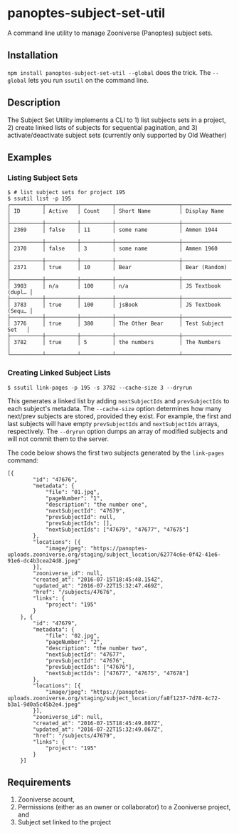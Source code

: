 # panoptes-subject-set-util
A command line utility to manage Zooniverse (Panoptes) subject sets.

## Installation
`npm install panoptes-subject-set-util --global` does the trick. The `--global` lets you run `ssutil` on the command line.

## Description
The Subject Set Utility implements a CLI to 1) list subjects sets in a project, 2) create linked lists of subjects for sequential pagination, and 3) activate/deactivate subject sets (currently only supported by Old Weather)

## Examples

### Listing Subject Sets

```
$ # list subject sets for project 195
$ ssutil list -p 195
┌──────────┬──────────┬──────────┬────────────────────┬────────────────────┐
│ ID       │ Active   │ Count    │ Short Name         │ Display Name       │
├──────────┼──────────┼──────────┼────────────────────┼────────────────────┤
│ 2369     │ false    │ 11       │ some name          │ Ammen 1944         │
├──────────┼──────────┼──────────┼────────────────────┼────────────────────┤
│ 2370     │ false    │ 3        │ some name          │ Ammen 1960         │
├──────────┼──────────┼──────────┼────────────────────┼────────────────────┤
│ 2371     │ true     │ 10       │ Bear               │ Bear (Random)      │
├──────────┼──────────┼──────────┼────────────────────┼────────────────────┤
│ 3903     │ n/a      │ 100      │ n/a                │ JS Textbook (dupl… │
├──────────┼──────────┼──────────┼────────────────────┼────────────────────┤
│ 3783     │ true     │ 100      │ jsBook             │ JS Textbook (Sequ… │
├──────────┼──────────┼──────────┼────────────────────┼────────────────────┤
│ 3776     │ true     │ 380      │ The Other Bear     │ Test Subject Set   │
├──────────┼──────────┼──────────┼────────────────────┼────────────────────┤
│ 3782     │ true     │ 5        │ the numbers        │ The Numbers        │
└──────────┴──────────┴──────────┴────────────────────┴────────────────────┘
```

### Creating Linked Subject Lists
```
$ ssutil link-pages -p 195 -s 3782 --cache-size 3 --dryrun
```

This generates a linked list by adding `nextSubjectIds` and `prevSubjectIds` to each subject's metadata. The `--cache-size` option determines how many next/prev subjects are stored, provided they exist. For example, the first and last subjects will have empty `prevSubjectIds` and `nextSubjectIds` arrays, respectively. The `--dryrun` option dumps an array of modified subjects and will not commit them to the server.

The code below shows the first two subjects generated by the `link-pages` command:

```
[{
		"id": "47676",
		"metadata": {
			"file": "01.jpg",
			"pageNumber": "1",
			"description": "the number one",
			"nextSubjectId": "47679",
			"prevSubjectId": null,
			"prevSubjectIds": [],
			"nextSubjectIds": ["47679", "47677", "47675"]
		},
		"locations": [{
			"image/jpeg": "https://panoptes-uploads.zooniverse.org/staging/subject_location/62774c6e-0f42-41e6-91e6-dc4b3cea24d8.jpeg"
		}],
		"zooniverse_id": null,
		"created_at": "2016-07-15T18:45:48.154Z",
		"updated_at": "2016-07-22T15:32:47.469Z",
		"href": "/subjects/47676",
		"links": {
			"project": "195"
		}
	}, {
		"id": "47679",
		"metadata": {
			"file": "02.jpg",
			"pageNumber": "2",
			"description": "the number two",
			"nextSubjectId": "47677",
			"prevSubjectId": "47676",
			"prevSubjectIds": ["47676"],
			"nextSubjectIds": ["47677", "47675", "47678"]
		},
		"locations": [{
			"image/jpeg": "https://panoptes-uploads.zooniverse.org/staging/subject_location/fa8f1237-7d78-4c72-b3a1-9d0a5c45b2e4.jpeg"
		}],
		"zooniverse_id": null,
		"created_at": "2016-07-15T18:45:49.807Z",
		"updated_at": "2016-07-22T15:32:49.067Z",
		"href": "/subjects/47679",
		"links": {
			"project": "195"
		}
	}]
```




## Requirements
1. Zooniverse acount,
2. Permissions (either as an owner or collaborator) to a Zooniverse project, and
3. Subject set linked to the project
